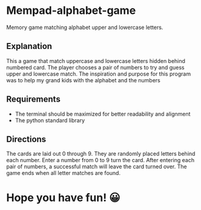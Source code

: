 # Mempad-alphabet-game
Memory game matching alphabet upper and lowercase letters.
## Explanation
This a game that match uppercase and lowercase letters
hidden behind numbered card. The player chooses a pair
of numbers to try and guess upper and lowercase match.
The inspiration and purpose for this program was to help
my grand kids with the alphabet and the numbers
## Requirements
- The terminal should be maximized for better
readability and alignment
- The python standard library
## Directions
The cards are laid out 0 through 9.  They are randomly placed letters behind each number.  Enter a number from 0 to 9 turn the card.  After entering each pair of numbers, a successful match will leave the card turned over.  The game ends when all letter matches are found.

#
# Hope you have fun! 😀

